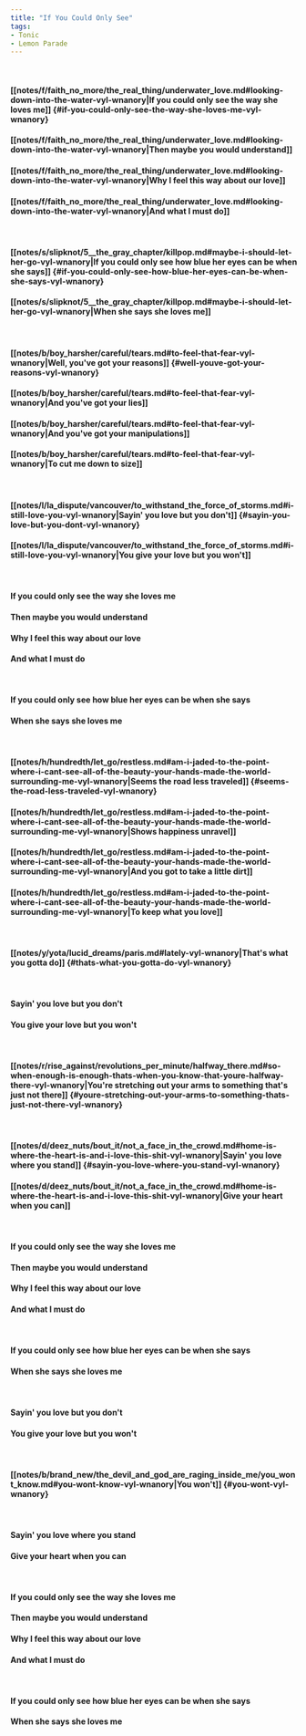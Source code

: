 ```yaml
---
title: "If You Could Only See"
tags:
- Tonic
- Lemon Parade
---
```

&nbsp;
#### [[notes/f/faith_no_more/the_real_thing/underwater_love.md#looking-down-into-the-water-vyl-wnanory|If you could only see the way she loves me]] {#if-you-could-only-see-the-way-she-loves-me-vyl-wnanory}
#### [[notes/f/faith_no_more/the_real_thing/underwater_love.md#looking-down-into-the-water-vyl-wnanory|Then maybe you would understand]]
#### [[notes/f/faith_no_more/the_real_thing/underwater_love.md#looking-down-into-the-water-vyl-wnanory|Why I feel this way about our love]]
#### [[notes/f/faith_no_more/the_real_thing/underwater_love.md#looking-down-into-the-water-vyl-wnanory|And what I must do]]
&nbsp;
#### [[notes/s/slipknot/5__the_gray_chapter/killpop.md#maybe-i-should-let-her-go-vyl-wnanory|If you could only see how blue her eyes can be when she says]] {#if-you-could-only-see-how-blue-her-eyes-can-be-when-she-says-vyl-wnanory}
#### [[notes/s/slipknot/5__the_gray_chapter/killpop.md#maybe-i-should-let-her-go-vyl-wnanory|When she says she loves me]]
&nbsp;
#### [[notes/b/boy_harsher/careful/tears.md#to-feel-that-fear-vyl-wnanory|Well, you've got your reasons]] {#well-youve-got-your-reasons-vyl-wnanory}
#### [[notes/b/boy_harsher/careful/tears.md#to-feel-that-fear-vyl-wnanory|And you've got your lies]]
#### [[notes/b/boy_harsher/careful/tears.md#to-feel-that-fear-vyl-wnanory|And you've got your manipulations]]
#### [[notes/b/boy_harsher/careful/tears.md#to-feel-that-fear-vyl-wnanory|To cut me down to size]]
&nbsp;
#### [[notes/l/la_dispute/vancouver/to_withstand_the_force_of_storms.md#i-still-love-you-vyl-wnanory|Sayin' you love but you don't]] {#sayin-you-love-but-you-dont-vyl-wnanory}
#### [[notes/l/la_dispute/vancouver/to_withstand_the_force_of_storms.md#i-still-love-you-vyl-wnanory|You give your love but you won't]]
&nbsp;
#### If you could only see the way she loves me
#### Then maybe you would understand
#### Why I feel this way about our love
#### And what I must do
&nbsp;
#### If you could only see how blue her eyes can be when she says
#### When she says she loves me
&nbsp;
#### [[notes/h/hundredth/let_go/restless.md#am-i-jaded-to-the-point-where-i-cant-see-all-of-the-beauty-your-hands-made-the-world-surrounding-me-vyl-wnanory|Seems the road less traveled]] {#seems-the-road-less-traveled-vyl-wnanory}
#### [[notes/h/hundredth/let_go/restless.md#am-i-jaded-to-the-point-where-i-cant-see-all-of-the-beauty-your-hands-made-the-world-surrounding-me-vyl-wnanory|Shows happiness unravel]]
#### [[notes/h/hundredth/let_go/restless.md#am-i-jaded-to-the-point-where-i-cant-see-all-of-the-beauty-your-hands-made-the-world-surrounding-me-vyl-wnanory|And you got to take a little dirt]]
#### [[notes/h/hundredth/let_go/restless.md#am-i-jaded-to-the-point-where-i-cant-see-all-of-the-beauty-your-hands-made-the-world-surrounding-me-vyl-wnanory|To keep what you love]]
&nbsp;
#### [[notes/y/yota/lucid_dreams/paris.md#lately-vyl-wnanory|That's what you gotta do]] {#thats-what-you-gotta-do-vyl-wnanory}
&nbsp;
#### Sayin' you love but you don't
#### You give your love but you won't
&nbsp;
#### [[notes/r/rise_against/revolutions_per_minute/halfway_there.md#so-when-enough-is-enough-thats-when-you-know-that-youre-halfway-there-vyl-wnanory|You're stretching out your arms to something that's just not there]] {#youre-stretching-out-your-arms-to-something-thats-just-not-there-vyl-wnanory}
&nbsp;
#### [[notes/d/deez_nuts/bout_it/not_a_face_in_the_crowd.md#home-is-where-the-heart-is-and-i-love-this-shit-vyl-wnanory|Sayin' you love where you stand]] {#sayin-you-love-where-you-stand-vyl-wnanory}
#### [[notes/d/deez_nuts/bout_it/not_a_face_in_the_crowd.md#home-is-where-the-heart-is-and-i-love-this-shit-vyl-wnanory|Give your heart when you can]]
&nbsp;
#### If you could only see the way she loves me
#### Then maybe you would understand
#### Why I feel this way about our love
#### And what I must do
&nbsp;
#### If you could only see how blue her eyes can be when she says
#### When she says she loves me
&nbsp;
#### Sayin' you love but you don't
#### You give your love but you won't
&nbsp;
#### [[notes/b/brand_new/the_devil_and_god_are_raging_inside_me/you_wont_know.md#you-wont-know-vyl-wnanory|You won't]] {#you-wont-vyl-wnanory}
&nbsp;
#### Sayin' you love where you stand
#### Give your heart when you can
&nbsp;
#### If you could only see the way she loves me
#### Then maybe you would understand
#### Why I feel this way about our love
#### And what I must do
&nbsp;
#### If you could only see how blue her eyes can be when she says
#### When she says she loves me
